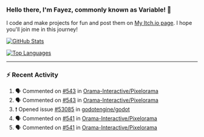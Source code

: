 ### Hello there, I'm Fayez, commonly known as Variable! 👋
I code and make projects for fun and post them on [My Itch.io page](https://variable-industries.itch.io/). I hope you'll join me in this journey!

[![GitHub Stats](https://github-readme-stats.vercel.app/api/?username=Variable-ind&show_icons=true&theme=merko)](https://github.com/anuraghazra/github-readme-stats)

[![Top Languages](https://github-readme-stats.vercel.app/api/top-langs/?username=Variable-ind&layout=compact&theme=merko)](https://github.com/anuraghazra/github-readme-stats)

---

### :zap: Recent Activity

<!--START_SECTION:activity-->
1. 🗣 Commented on [#543](https://github.com/Orama-Interactive/Pixelorama/issues/543) in [Orama-Interactive/Pixelorama](https://github.com/Orama-Interactive/Pixelorama)
2. 🗣 Commented on [#543](https://github.com/Orama-Interactive/Pixelorama/issues/543) in [Orama-Interactive/Pixelorama](https://github.com/Orama-Interactive/Pixelorama)
3. ❗️ Opened issue [#53085](https://github.com/godotengine/godot/issues/53085) in [godotengine/godot](https://github.com/godotengine/godot)
4. 🗣 Commented on [#541](https://github.com/Orama-Interactive/Pixelorama/issues/541) in [Orama-Interactive/Pixelorama](https://github.com/Orama-Interactive/Pixelorama)
5. 🗣 Commented on [#541](https://github.com/Orama-Interactive/Pixelorama/issues/541) in [Orama-Interactive/Pixelorama](https://github.com/Orama-Interactive/Pixelorama)
<!--END_SECTION:activity-->

<!--
**Variable-ind/Variable-ind** is a ✨ _special_ ✨ repository because its `README.md` (this file) appears on your GitHub profile.

Here are some ideas to get you started:
- 🌱 I’m currently studying at ...
- 🔭 I’m currently working on ...
- 👯 I’m looking to collaborate on ...
- 🤔 I’m looking for help with ...
- 💬 Ask me about ...
- 📫 How to reach me: ...
- ⚡ Fun fact: ...
-->
